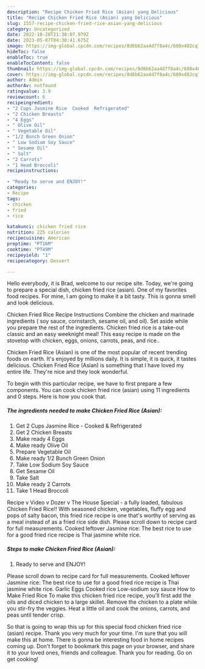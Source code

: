 ```yaml
---
description: "Recipe Chicken Fried Rice (Asian) yang Delicious"
title: "Recipe Chicken Fried Rice (Asian) yang Delicious"
slug: 1557-recipe-chicken-fried-rice-asian-yang-delicious
category: Uncategorized
date: 2022-10-28T21:38:07.979Z
date: 2023-05-07T04:30:41.675Z
image: https://img-global.cpcdn.com/recipes/8d6b62aa4d7f8a4c/680x482cq70/chicken-fried-rice-asian-recipe-main-photo.jpg
hideToc: false
enableToc: true
enableTocContent: false
thumbnail: https://img-global.cpcdn.com/recipes/8d6b62aa4d7f8a4c/680x482cq70/chicken-fried-rice-asian-recipe-main-photo.jpg
cover: https://img-global.cpcdn.com/recipes/8d6b62aa4d7f8a4c/680x482cq70/chicken-fried-rice-asian-recipe-main-photo.jpg
author: Admin
authorAv: notfound
ratingvalue: 3.9
reviewcount: 6
recipeingredient:
- "2 Cups Jasmine Rice  Cooked  Refrigerated"
- "2 Chicken Breasts"
- "4 Eggs"
- " Olive Oil"
- " Vegetable Oil"
- "1/2 Bunch Green Onion"
- " Low Sodium Soy Sauce"
- " Sesame Oil"
- " Salt"
- "2 Carrots"
- "1 Head Broccoli"
recipeinstructions:

- "Ready to serve and ENJOY!"
categories:
- Recipe
tags:
- chicken
- fried
- rice

katakunci: chicken fried rice 
nutrition: 225 calories
recipecuisine: American
preptime: "PT16M"
cooktime: "PT49M"
recipeyield: "1"
recipecategory: Dessert

---
```



Hello everybody, it is Brad, welcome to our recipe site. Today, we're going to prepare a special dish, chicken fried rice (asian). One of my favorites food recipes. For mine, I am going to make it a bit tasty. This is gonna smell and look delicious.

Chicken Fried Rice Recipe Instructions Combine the chicken and marinade ingredients ( soy sauce, cornstarch, sesame oil, and oil). Set aside while you prepare the rest of the ingredients. Chicken fried rice is a take-out classic and an easy weeknight meal! This easy recipe is made on the stovetop with chicken, eggs, onions, carrots, peas, and rice..

Chicken Fried Rice (Asian) is one of the most popular of recent trending foods on earth. It's enjoyed by millions daily. It is simple, it is quick, it tastes delicious. Chicken Fried Rice (Asian) is something that I have loved my entire life. They're nice and they look wonderful.


To begin with this particular recipe, we have to first prepare a few components. You can cook chicken fried rice (asian) using 11 ingredients and 0 steps. Here is how you cook that.

<!--inarticleads1-->

##### The ingredients needed to make Chicken Fried Rice (Asian):

1. Get 2 Cups Jasmine Rice - Cooked &amp; Refrigerated
1. Get 2 Chicken Breasts
1. Make ready 4 Eggs
1. Make ready  Olive Oil
1. Prepare  Vegetable Oil
1. Make ready 1/2 Bunch Green Onion
1. Take  Low Sodium Soy Sauce
1. Get  Sesame Oil
1. Take  Salt
1. Make ready 2 Carrots
1. Take 1 Head Broccoli


Recipe v Video v Dozer v The House Special - a fully loaded, fabulous Chicken Fried Rice!! With seasoned chicken, vegetables, fluffy egg and pops of salty bacon, this fried rice recipe is one that&#39;s worthy of serving as a meal instead of as a fried rice side dish. Please scroll down to recipe card for full measurements. Cooked leftover Jasmine rice: The best rice to use for a good fried rice recipe is Thai jasmine white rice. 

<!--inarticleads2-->

##### Steps to make Chicken Fried Rice (Asian):


1. Ready to serve and ENJOY!

Please scroll down to recipe card for full measurements. Cooked leftover Jasmine rice: The best rice to use for a good fried rice recipe is Thai jasmine white rice. Garlic Eggs Cooked rice Low-sodium soy sauce How to Make Fried Rice To make this chicken fried rice recipe, you&#39;ll first add the oils and diced chicken to a large skillet. Remove the chicken to a plate while you stir-fry the veggies. Heat a little oil and cook the onions, carrots, and peas until tender crisp. 

So that is going to wrap this up for this special food chicken fried rice (asian) recipe. Thank you very much for your time. I'm sure that you will make this at home. There is gonna be interesting food in home recipes coming up. Don't forget to bookmark this page on your browser, and share it to your loved ones, friends and colleague. Thank you for reading. Go on get cooking!
